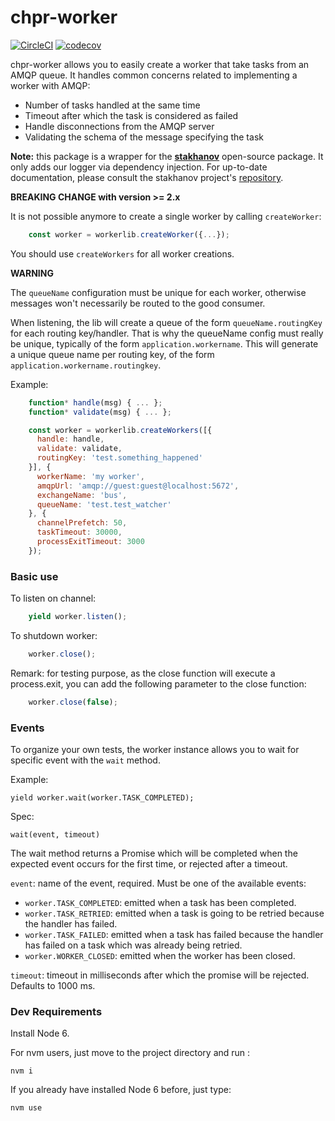 # chpr-worker
[![CircleCI](https://circleci.com/gh/transcovo/chpr-worker.svg?style=shield)](https://circleci.com/gh/transcovo/chpr-worker)
[![codecov](https://codecov.io/gh/transcovo/chpr-worker/branch/master/graph/badge.svg)](https://codecov.io/gh/transcovo/chpr-worker)

chpr-worker allows you to easily create a worker that take tasks from an AMQP queue. It handles common concerns related to implementing a worker with AMQP:
- Number of tasks handled at the same time
- Timeout after which the task is considered as failed
- Handle disconnections from the AMQP server
- Validating the schema of the message specifying the task

**Note:** this package is a wrapper for the **[stakhanov](https://www.npmjs.com/package/stakhanov)** open-source package. It only adds our logger via 
dependency injection. For up-to-date documentation, please consult the stakhanov project's [repository](https://github.com/ChauffeurPrive/stakhanov).

**BREAKING CHANGE with version >= 2.x**

It is not possible anymore to create a single worker by calling `createWorker`:
```javascript
    const worker = workerlib.createWorker({...});
```

You should use `createWorkers` for all worker creations.

**WARNING**

The `queueName` configuration must be unique for each worker, otherwise messages won't necessarily 
be routed to the good consumer.

When listening, the lib will create a queue of the form `queueName.routingKey` for each routing 
key/handler. That is why the queueName config must really be unique, typically of the form 
`application.workername`. This will generate a unique queue name per routing key, of the form 
`application.workername.routingkey`.

Example:

```javascript
    function* handle(msg) { ... };
    function* validate(msg) { ... };

    const worker = workerlib.createWorkers([{
      handle: handle,
      validate: validate,
      routingKey: 'test.something_happened'
    }], {
      workerName: 'my worker',
      amqpUrl: 'amqp://guest:guest@localhost:5672',
      exchangeName: 'bus',
      queueName: 'test.test_watcher'
    }, {
      channelPrefetch: 50,
      taskTimeout: 30000,
      processExitTimeout: 3000
    });
```
### Basic use

To listen on channel:
```javascript
    yield worker.listen();
```
To shutdown worker:
```javascript
    worker.close();
```
Remark: for testing purpose, as the close function will execute a process.exit, you can
add the following parameter to the close function:
```javascript
    worker.close(false);
```

### Events

To organize your own tests, the worker instance allows you to wait for specific event
with the `wait` method.

Example:

    yield worker.wait(worker.TASK_COMPLETED);

Spec:

    wait(event, timeout)

The wait method returns a Promise which will be completed when the expected event
occurs for the first time, or rejected after a timeout.

`event`: name of the event, required. Must be one of the available events:

- `worker.TASK_COMPLETED`: emitted when a task has been completed.
- `worker.TASK_RETRIED`: emitted when a task is going to be retried because the
 handler has failed.
- `worker.TASK_FAILED`: emitted when a task has failed because the handler
 has failed on a task which was already being retried.
- `worker.WORKER_CLOSED`: emitted when the worker has been closed.

`timeout`: timeout in milliseconds after which the promise will be rejected. Defaults
to 1000 ms.

### Dev Requirements

Install Node 6.

For nvm users, just move to the project directory and run :

    nvm i

If you already have installed Node 6 before, just type:

    nvm use

